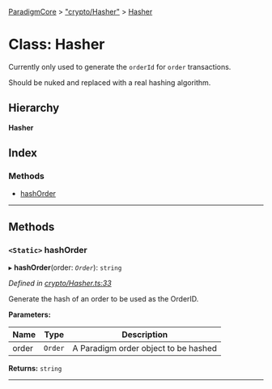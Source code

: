 [ParadigmCore](../README.md) > ["crypto/Hasher"](../modules/_crypto_hasher_.md) > [Hasher](../classes/_crypto_hasher_.hasher.md)

# Class: Hasher

Currently only used to generate the `orderId` for `order` transactions.

Should be nuked and replaced with a real hashing algorithm.

## Hierarchy

**Hasher**

## Index

### Methods

* [hashOrder](_crypto_hasher_.hasher.md#hashorder)

---

## Methods

<a id="hashorder"></a>

### `<Static>` hashOrder

▸ **hashOrder**(order: *`Order`*): `string`

*Defined in [crypto/Hasher.ts:33](https://github.com/paradigmfoundation/paradigmcore/blob/96d110b/src/crypto/Hasher.ts#L33)*

Generate the hash of an order to be used as the OrderID.

**Parameters:**

| Name | Type | Description |
| ------ | ------ | ------ |
| order | `Order` |  A Paradigm order object to be hashed |

**Returns:** `string`

___


